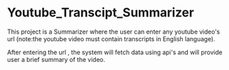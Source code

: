 # Youtube_Transcipt_Summarizer

This project is a Summarizer where the user can enter any youtube video's url (note:the youtube video must contain transcripts in English language).

After entering the url , the system will fetch data using api's and will provide user a brief summary of the video.

